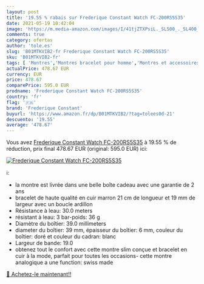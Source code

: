 ```yaml
---
layout: post
title: '19.55 % rabais sur Frederique Constant Watch FC-200RS5S35'
date: 2021-05-19 10:42:04
image: 'https://m.media-amazon.com/images/I/41tjZTXPsiL._SL500_._SL400_.jpg'
comments: true
category: ofertas
author: 'tole.es'
slug: 'B01MTKVIB2-fr Frederique Constant Watch FC-200RS5S35'
sku: 'B01MTKVIB2-fr'
tags: [ 'Montres','Montres bracelet pour homme','Montres et accessoires','Montres homme','frederique constant', ]
actualPrice: 478.67 EUR
currency: EUR
price: 478.67
comparePrice: 595.0 EUR
prodname: 'Frederique Constant Watch FC-200RS5S35'
country: 'fr'
flag: '🇫🇷'
brand: 'Frederique Constant'
buyurl: 'https://www.amazon.fr/dp/B01MTKVIB2/?tag=tolees0d-21'
descuento: '19.55'
average: '478.67'
---
```


Vous avez [Frederique Constant Watch FC-200RS5S35](https://www.amazon.fr/dp/B01MTKVIB2/?tag=tolees0d-21)  à  19.55 % de réduction, prix final  478.67 EUR (original: 595.0 EUR) ici:

[![Frederique Constant Watch FC-200RS5S35](https://m.media-amazon.com/images/I/41tjZTXPsiL._SL500_._SL400_.jpg)](https://www.amazon.fr/dp/B01MTKVIB2/?tag=tolees0d-21)

ℹ️:

- la montre est livrée dans une belle boîte cadeau avec une garantie de 2 ans
- bracelet de haute qualité en cuir marron 21 cm de longueur et 19 mm de largeur avec un boucle ardillon
- Résistance à leau: 30.0 meters
- résistant à leau: 3 bar-poids: 36 g
- Diamètre du boîtier: 39.0 millimeters
- diameter du boîtier: 39 mm, épaisseur du boîtier: 6 mm, couleur du boîtier: doré et couleur du cadran: blanc
- Largeur de bande: 19.0
- obtenez tout le confort avec cette montre slim conçue et bracelet en cuir à la mode, parfait pour toutes les occasions- cette montre analogique a une function: swiss made

[🛒 Achetez-le maintenant!!](https://www.amazon.fr/dp/B01MTKVIB2/?tag=tolees0d-21)
